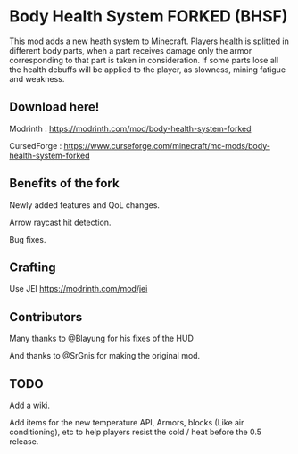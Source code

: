 # Body Health System FORKED (BHSF)

This mod adds a new heath system to Minecraft.
Players health is splitted in different body parts, when a part receives damage only the armor corresponding to that part is taken in consideration.
If some parts lose all the health debuffs will be applied to the player, as slowness, mining fatigue and weakness.

## Download here!
Modrinth : https://modrinth.com/mod/body-health-system-forked

CursedForge : https://www.curseforge.com/minecraft/mc-mods/body-health-system-forked

## Benefits of the fork

Newly added features and QoL changes.

Arrow raycast hit detection.

Bug fixes.

## Crafting
Use JEI 
https://modrinth.com/mod/jei


## Contributors

Many thanks to @Blayung for his fixes of the HUD 

And thanks to @SrGnis for making the original mod.

## TODO 

Add a wiki.

Add items for the new temperature API, Armors, blocks (Like air conditioning), etc to help players resist the cold / heat before the 0.5 release.
